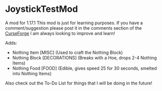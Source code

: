 # JoystickTestMod

A mod for 1.17.1
This mod is just for learning purposes.
If you have a comment/suggestion please post it in the comments section of the [CurseForge](https://www.curseforge.com/minecraft/mc-mods/joysticktestmod "CurseForge") I am always looking to improve and learn!

Adds:
- Nothing Item [MISC] (Used to craft the Nothing Block)
- Nothing Block [DECORATIONS] (Breaks with a Hoe, drops 2-4 Nothing Items)
- Nothing Food [FOOD] (Edible, gives speed 25 for 30 seconds, smelted into Nothing Items)


Also check out the To-Do List for things that I will be doing in the future!

